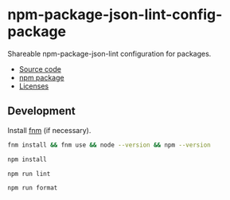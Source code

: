 # npm-package-json-lint-config-package

Shareable npm-package-json-lint configuration for packages.

- [Source code](https://github.com/joaopalmeiro/npm-package-json-lint-config-package)
- [npm package](https://www.npmjs.com/package/npm-package-json-lint-config-package)
- [Licenses](https://licenses.dev/npm/npm-package-json-lint-config-package/0.0.0)

## Development

Install [fnm](https://github.com/Schniz/fnm) (if necessary).

```bash
fnm install && fnm use && node --version && npm --version
```

```bash
npm install
```

```bash
npm run lint
```

```bash
npm run format
```

